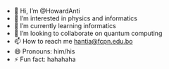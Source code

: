 - 👋 Hi, I’m @HowardAnti
- 👀 I’m interested in physics and informatics
- 🌱 I’m currently learning informatics
- 💞️ I’m looking to collaborate on quantum computing
- 📫 How to reach me hantia@fcpn.edu.bo
- 😄 Pronouns: him/his
- ⚡ Fun fact: hahahaha

<!---
HowardAnti/HowardAnti is a ✨ special ✨ repository because its `README.md` (this file) appears on your GitHub profile.
You can click the Preview link to take a look at your changes.
--->
